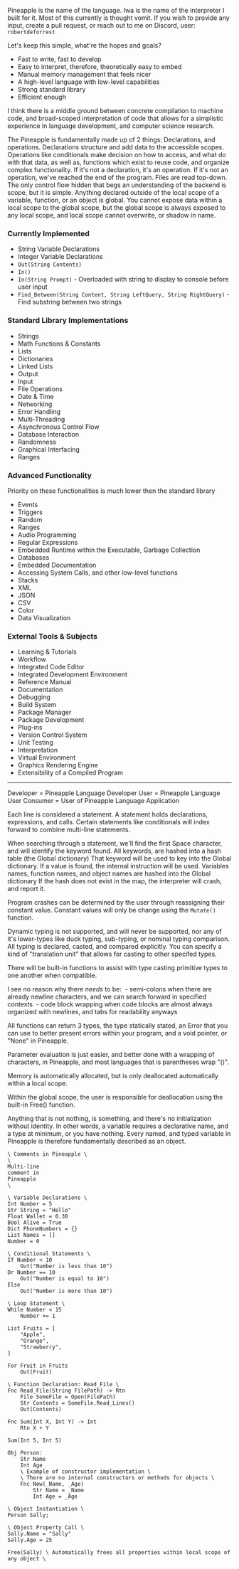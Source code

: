 Pineapple is the name of the language. Iwa is the name of the interpreter I built for it.
Most of this currently is thought vomit. If you wish to provide any input, create a pull request, or reach out to me on Discord, user: `robertdeforrest`

Let's keep this simple, what're the hopes and goals?
 - Fast to write, fast to develop
 - Easy to interpret, therefore, theoretically easy to embed
 - Manual memory management that feels nicer
 - A high-level language with low-level capabilities
 - Strong standard library
 - Efficient enough

I think there is a middle ground between concrete compilation to machine code, and broad-scoped interpretation of code that allows for a simplistic experience in language development, and computer science research.

The Pineapple is fundamentally made up of 2 things: Declarations, and operations.
Declarations structure and add data to the accessible scopes.
Operations like conditionals make decision on how to access, and what do with that data, as well as, functions which exist to reuse code, and organize complex functionality.
If it's not a declaration, it's an operation. If it's not an operation, we've reached the end of the program.
Files are read top-down.
The only control flow hidden that begs an understanding of the backend is scope, but it is simple. Anything declared outside of the local scope of a variable, function, or an object is global. You cannot expose data within a local scope to the global scope, but the global scope is always exposed to any local scope, and local scope cannot overwrite, or shadow in name.

### Currently Implemented
 - String Variable Declarations
 - Integer Variable Declarations
 - `Out(String Contents)`
 - `In()`
 - `In(String Prompt)` - Overloaded with string to display to console before user input
 - `Find_Between(String Content, String LeftQuery, String RightQuery)` - Find substring between two strings

### **Standard Library Implementations**
- Strings
- Math Functions & Constants
- Lists
- Dictionaries
- Linked Lists
- Output
- Input
- File Operations
- Date & Time
- Networking
- Error Handling
- Multi-Threading
- Asynchronous Control Flow
- Database Interaction
- Randomness
- Graphical Interfacing
- Ranges
### Advanced Functionality
Priority on these functionalities is much lower then the standard library
- Events
- Triggers
- Random
- Ranges
- Audio Programming
- Regular Expressions
- Embedded Runtime within the Executable, Garbage Collection
- Databases
- Embedded Documentation
- Accessing System Calls, and other low-level functions
- Stacks
- XML
- JSON
- CSV
- Color
- Data Visualization
### **External Tools & Subjects**
- Learning & Tutorials
- Workflow
- Integrated Code Editor
- Integrated Development Environment
- Reference Manual
- Documentation
- Debugging
- Build System
- Package Manager
- Package Development
- Plug-ins
- Version Control System
- Unit Testing
- Interpretation
- Virtual Environment
- Graphics Rendering Engine
- Extensibility of a Compiled Program

---

Developer = Pineapple Language Developer
User = Pineapple Language User
Consumer = User of Pineapple Language Application

Each line is considered a statement.
A statement holds declarations, expressions, and calls.
Certain statements like conditionals will index forward to combine multi-line statements.

When searching through a statement, we'll find the first Space character, and will identify the keyword found.
All keywords, are hashed into a hash table (the Global dictionary)
That keyword will be used to key into the Global dictionary. If a value is found, the internal instruction will be used.
Variables names, function names, and object names are hashed into the Global dictionary
If the hash does not exist in the map, the interpreter will crash, and report it.

Program crashes can be determined by the user through reassigning their constant value.
Constant values will only be change using the `Mutate()` function.

Dynamic typing is not supported, and will never be supported, nor any of it's lower-types like duck typing, sub-typing, or nominal typing comparison.
All typing is declared, casted, and compared explicitly. You can specify a kind of "translation unit" that allows for casting to other specifed types.

There will be built-in functions to assist with type casting primitive types to one another when compatible.

I see no reason why there *needs* to be:
 - semi-colons when there are already newline characters, and we can search forward in specified contexts
 - code block wrapping when code blocks are almost always organized with newlines, and tabs for readability anyways

All functions can return 3 types, the type statically stated, an Error that you can use to better present errors within your program, and a void pointer, or "None" in Pineapple.

Parameter evaluation is just easier, and better done with a wrapping of characters, in Pineapple, and most languages that is parentheses wrap "()".

Memory is automatically allocated, but is only deallocated automatically within a local scope.

Within the global scope, the user is responsible for deallocation using the built-in Free() function.

Anything that is not nothing, is something, and there's no initialization without identity. In other words, a variable requires a declarative name, and a type at minimum, or you have nothing. Every named, and typed variable in Pineapple is therefore fundamentally described as an object.

```
\ Comments in Pineapple \
\ 
Multi-line
comment in
Pineapple
\ 

\ Variable Declarations \
Int Number = 5
Str String = "Hello"
Float Wallet = 0.30
Bool Alive = True
Dict PhoneNumbers = {}
List Names = []
Number = 0

\ Conditional Statements \
If Number < 10
    Out("Number is less than 10")
Or Number == 10
    Out("Number is equal to 10")
Else
    Out("Number is more than 10")

\ Loop Statement \
While Number < 15
    Number += 1

List Fruits = [
    "Apple",
    "Orange",
    "Strawberry",
]

For Fruit in Fruits
    Out(Fruit)

\ Function Declaration: Read_File \
Fnc Read_File(String FilePath) -> Rtn
    File SomeFile = Open(FilePath)
    Str Contents = SomeFile.Read_Lines()
    Out(Contents)

Fnc Sum(Int X, Int Y) -> Int
    Rtn X + Y

Sum(Int 5, Int 5)

Obj Person:
    Str Name
    Int Age
    \ Example of constructor implementation \
    \ There are no internal constructors or methods for objects \
    Fnc New(_Name, _Age)
        Str Name = _Name
        Int Age = _Age

\ Object Instantiation \
Person Sally;

\ Object Property Call \
Sally.Name = "Sally"
Sally.Age = 25

Free(Sally) \ Automatically frees all properties within local scope of any object \
```
